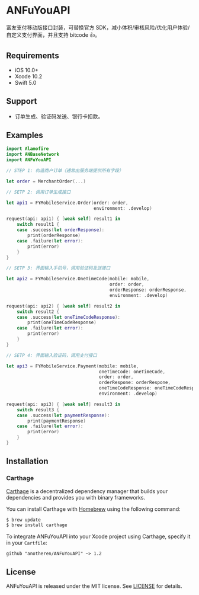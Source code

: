 # ANFuYouAPI
富友支付移动版接口封装，可替换官方 SDK，减小体积/审核风险/优化用户体验/自定义支付界面，并且支持 bitcode 👍。

## Requirements

* iOS 10.0+
* Xcode 10.2
* Swift 5.0

## Support

* 订单生成、验证码发送、银行卡扣款。

## Examples

```swift
import Alamofire
import ANBaseNetwork
import ANFuYouAPI

// STEP 1: 构造商户订单（通常由服务端提供所有字段）

let order = MerchantOrder(...)

// SETP 2: 调用订单生成接口

let api1 = FYMobileService.Order(order: order, 
                                 environment: .develop)

request(api: api1) { [weak self] result1 in
    switch result1 {
    case .success(let orderResponse):
        print(orderResponse)
    case .failure(let error):
        print(error)
    }
}

// SETP 3: 界面输入手机号，调用验证码发送接口

let api2 = FYMobileService.OneTimeCode(mobile: mobile, 
                                       order: order, 
                                       orderResponse: orderResponse, 
                                       environment: .develop)

request(api: api2) { [weak self] result2 in
    switch result2 {
    case .success(let oneTimeCodeResponse):
        print(oneTimeCodeResponse)
    case .failure(let error):
        print(error)
    }
}

// SETP 4: 界面输入验证码，调用支付接口

let api3 = FYMobileService.Payment(mobile: mobile, 
                                   oneTimeCode: oneTimeCode, 
                                   order: order, 
                                   orderRespone: orderRespone, 
                                   oneTimeCodeResponse: oneTimeCodeResponse, 
                                   environment: .develop)

request(api: api3) { [weak self] result3 in
    switch result3 {
    case .success(let paymentResponse):
        print(paymentResponse)
    case .failure(let error):
        print(error)
    }
}
```

## Installation

### Carthage

[Carthage](https://github.com/Carthage/Carthage) is a decentralized dependency manager that builds your dependencies and provides you with binary frameworks.

You can install Carthage with [Homebrew](http://brew.sh/) using the following command:

```bash
$ brew update
$ brew install carthage
```

To integrate ANFuYouAPI into your Xcode project using Carthage, specify it in your `Cartfile`:

```ogdl
github "anotheren/ANFuYouAPI" ~> 1.2
```

## License

ANFuYouAPI is released under the MIT license. See [LICENSE](./LICENSE) for details.
